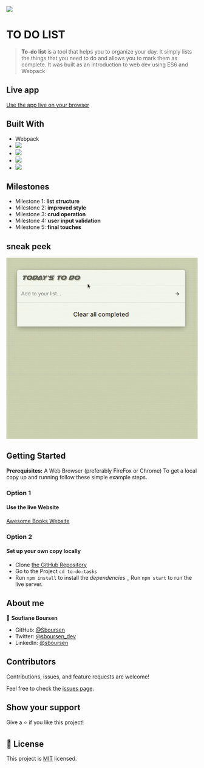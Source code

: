 ![](https://img.shields.io/badge/Microverse-blueviolet)

# TO DO LIST

> **To-do list** is a tool that helps you to organize your day. It simply lists the things that you need to do and allows you to mark them as complete.
> It was built as an introduction to web dev using ES6 and Webpack

## Live app

[Use the app live on your browser](https://sboursen.github.io/to-do-tasks/)

## Built With

- Webpack
- ![](https://img.shields.io/badge/HTML-5-orange)
- ![](https://img.shields.io/badge/Tailwind-CSS-blue)
- ![](https://img.shields.io/badge/JavaScript-ES6-yellow)
- ![](https://img.shields.io/badge/Webpack-5-green)

## Milestones

- Milestone 1: **list structure**
- Milestone 2: **improved style**
- Milestone 3: **crud operation**
- Milestone 4: **user input validation**
- Milestone 5: **final touches**

## sneak peek

![](./src/Gif/to-do-list.gif)

## Getting Started

**Prerequisites:** A Web Browser (preferably FireFox or Chrome)
To get a local copy up and running follow these simple example steps.

### **Option 1**

#### Use the live Website

[Awesome Books Website](https://sboursen.github.io/to-do-tasks/)

### **Option 2**

#### Set up your own copy locally

- Clone [the GitHub Repository](https://github.com/Sboursen/to-do-tasks)
- Go to the Project `cd to-do-tasks`
- Run `npm install` to install the _dependencies_
  \_ Run `npm start` to run the live server.

## About me

👤 **Soufiane Boursen**

- GitHub: [@Sboursen](https://github.com/Sboursen)
- Twitter: [@sboursen_dev](https://twitter.com/sboursen_dev)
- LinkedIn: [@sboursen](https://linkedin.com/in/sboursen)

## Contributors

Contributions, issues, and feature requests are welcome!

Feel free to check the [issues page](../../issues/).

## Show your support

Give a ⭐️ if you like this project!

## 📝 License

This project is [MIT](./MIT.md) licensed.
